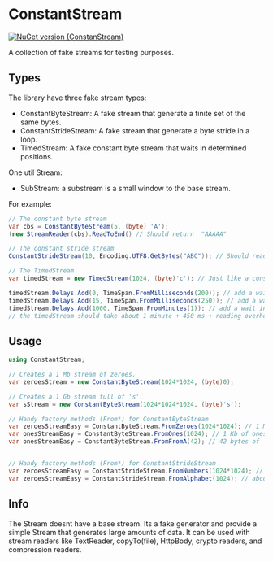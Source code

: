 # ConstantStream
[![NuGet version (ConstanStream)](https://img.shields.io/nuget/v/constantStream.svg?style=flat-square)](https://www.nuget.org/packages/ConstantStream)

A collection of fake streams for testing purposes.

## Types
The library have three fake stream types:
* ConstantByteStream: A fake stream that generate a finite set of the same bytes.
* ConstantStrideStream: A fake stream that generate a byte stride in a loop.
* TimedStream: A fake constant byte stream that waits in determined positions.

One util Stream:
* SubStream: a substream is a small window to the base stream.

For example:
```c#
// The constant byte stream
var cbs = ConstantByteStream(5, (byte) 'A'); 
(new StreamReader(cbs).ReadToEnd() // Should return  "AAAAA"

// The constant stride stream
ConstantStrideStream(10, Encoding.UTF8.GetBytes("ABC")); // Should read as "ABCABCABCA"

// The TimedStream
var timedStream = new TimedStream(1024, (byte)'c'); // Just like a constant byte stream

timedStream.Delays.Add(0, TimeSpan.FromMilliseconds(200)); // add a wait in position 0 of 200 ms
timedStream.Delays.Add(15, TimeSpan.FromMilliseconds(250)); // add a wait in position 15 of 250 ms
timedStream.Delays.Add(1000, TimeSpan.FromMinutes(1)); // add a wait in position 1000 of 1 min
// the timedStream should take about 1 minute + 450 ms + reading overhead(ms) to read in total
```

## Usage
```c#
using ConstantStream;

// Creates a 1 Mb stream of zeroes.
var zeroesStream = new ConstantByteStream(1024*1024, (byte)0);

// Creates a 1 Gb stream full of 's'.
var sStream = new ConstantByteStream(1024*1024*1024, (byte)'s');

// Handy factory methods (From*) for ConstantByteStream
var zeroesStreamEasy = ConstantByteStream.FromZeroes(1024*1024); // 1 Mb of zeroes
var onesStreamEasy = ConstantByteStream.FromOnes(1024); // 1 Kb of ones
var onesStreamEasy = ConstantByteStream.FromFromA(42); // 42 bytes of 'a'


// Handy factory methods (From*) for ConstantStrideStream
var zeroesStreamEasy = ConstantStrideStream.FromNumbers(1024*1024); // 01234567890123456... numbers from 0 to 9 in a loop
var zeroesStreamEasy = ConstantStrideStream.FromAlphabet(1024); // abcdefghijkl.... alphabet in a loop
```

## Info
The Stream doesnt have a base stream. Its a fake generator and provide a simple 
Stream that generates large amounts of data.
It can be used with stream readers like TextReader, copyTo(file), HttpBody, crypto readers, and compression readers.